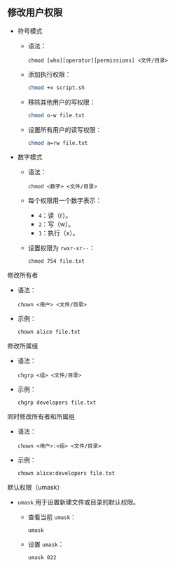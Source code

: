 ## 修改用户权限

- 符号模式

  - 语法：

    ```
    chmod [who][operator][permissions] <文件/目录>
    ```

  - 添加执行权限：

    ```bash
    chmod +x script.sh
    ```

  - 移除其他用户的写权限：

    ```bash
    chmod o-w file.txt
    ```

  - 设置所有用户的读写权限：

    ```bash
    chmod a=rw file.txt
    ```

- 数字模式

  - 语法：

    ```
    chmod <数字> <文件/目录>
    ```

  - 每个权限用一个数字表示：

    - `4`：读（r）。
    - `2`：写（w）。
    - `1`：执行（x）。

  - 设置权限为 `rwxr-xr--`：

    ```
    chmod 754 file.txt
    ```

修改所有者

- 语法：

  ```
  chown <用户> <文件/目录>
  ```

- 示例：

  ```
  chown alice file.txt
  ```

修改所属组

- 语法：

  ```
  chgrp <组> <文件/目录>
  ```

- 示例：

  ```
  chgrp developers file.txt
  ```

同时修改所有者和所属组

- 语法：

  ```
  chown <用户>:<组> <文件/目录>
  ```

- 示例：

  ```
  chown alice:developers file.txt
  ```

默认权限（umask）

- `umask` 用于设置新建文件或目录的默认权限。

  - 查看当前 `umask`：

    ```
    umask
    ```

  - 设置 `umask`：

    ```
    umask 022
    ```

## 